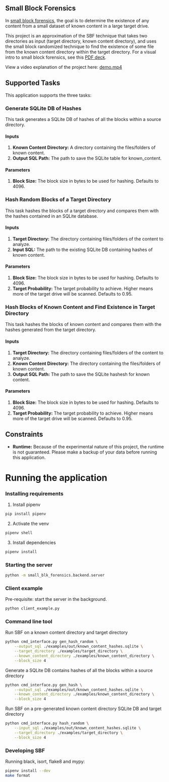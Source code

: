 ## Small Block Forensics

In [small block forensics](https://gist.github.com/atharvakale343/614a721b9ae429d1dce8ee14dd3bed52), the goal is to determine the existence of any content from  a small dataset of known content in a large target drive.

This project is an approximation of the SBF technique that takes two directories as input (target directory, known content directory), and uses the small block randomized technique to find the existence of some file from the known content directory within the target directory. For a visual intro to small block forensics, see this [PDF deck](./docs/intro-to-small-block-forensics.pdf).

View a video explanation of the project here: [demo.mp4](./docs/small-block-forensics-demo.mp4)

## Supported Tasks

This application supports the three tasks:

### Generate SQLite DB of Hashes

This task generates a SQLite DB of hashes of all the blocks within a source directory.

#### Inputs
1. **Known Content Directory:** A directory containing the files/folders of known content.
2. **Output SQL Path:** The path to save the SQLite table for known_content.

#### Parameters
1. **Block Size:** The block size in bytes to be used for hashing. Defaults to 4096.

### Hash Random Blocks of a Target Directory

This task hashes the blocks of a target directory and compares them with the hashes contained in an SQLite database.

#### Inputs
1. **Target Directory:** The directory containing files/folders of the content to analyze.
2. **Input SQL:** The path to the existing SQLite DB containing hashes of known content.

#### Parameters
1. **Block Size:** The block size in bytes to be used for hashing. Defaults to 4096.
2. **Target Probability:** The target probability to achieve. Higher means more of the target drive will be scanned. Defaults to 0.95.

### Hash Blocks of Known Content and Find Existence in Target Directory

This task hashes the blocks of known content and compares them with the hashes generated from the target directory.

#### Inputs
1. **Target Directory:** The directory containing files/folders of the content to analyze.
2. **Known Content Directory:** The directory containing the files/folders of known content.
3. **Output SQL Path:** The path to save the SQLite hashesh for known content.

#### Parameters
1. **Block Size:** The block size in bytes to be used for hashing. Defaults to 4096.
2. **Target Probability:** The target probability to achieve. Higher means more of the target drive will be scanned. Defaults to 0.95.

## Constraints
- **Runtime:** Because of the experimental nature of this project, the runtime is not guaranteed. Please make a backup of your data before running this application.

# Running the application

### Installing requirements

1. Install pipenv

```zsh
pip install pipenv
```

2. Activate the venv

```zsh
pipenv shell
```

3. Install dependencies

```zsh
pipenv install
```

### Starting the server

```zsh
python -m small_blk_forensics.backend.server
```

### Client example

Pre-requisite: start the server in the background.

```zsh
python client_example.py
```

### Command line tool

Run SBF on a known content directory and target directory

```zsh
python cmd_interface.py gen_hash_random \
    --output_sql ./examples/out/known_content_hashes.sqlite \
    --target_directory ./examples/target_directory \
    --known_content_directory ./examples/known_content_directory \
    --block_size 4
```

Generate a SQLite DB contains hashes of all the blocks within a source directory

```zsh
python cmd_interface.py gen_hash \
    --output_sql ./examples/out/known_content_hashes.sqlite \
    --known_content_directory ./examples/known_content_directory \
    --block_size 4
```


Run SBF on a pre-generated known content directory SQLite DB and target directory

```zsh
python cmd_interface.py hash_random \
    --input_sql ./examples/out/known_content_hashes.sqlite \
    --target_directory ./examples/target_directory \
    --block_size 4
```

### Developing SBF

Running black, isort, flake8 and mypy:

```zsh
pipenv install --dev
make format
```
